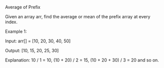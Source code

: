 Average of Prefix

Given an array arr, find the average or mean of the prefix array at every index.

Example 1:

Input: arr[] = [10, 20, 30, 40, 50]

Output: [10, 15, 20, 25, 30] 

Explanation: 10 / 1 = 10, (10 + 20) / 2 = 15, (10 + 20 + 30) / 3 = 20 and so on.